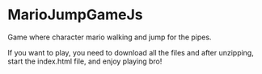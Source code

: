# MarioJumpGameJs
Game where character mario walking and jump for the pipes.

If you want to play, you need to download all the files and after unzipping, start the index.html file, and enjoy playing bro!
